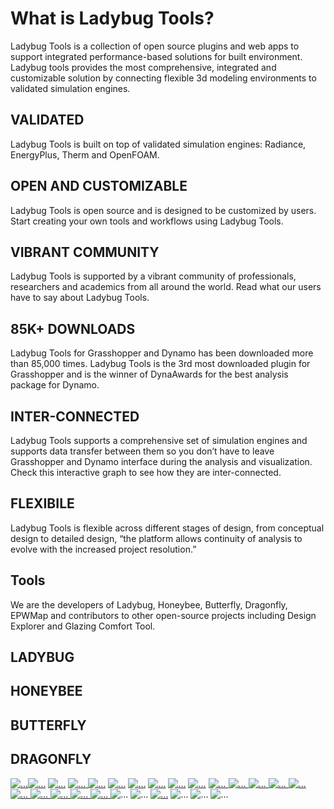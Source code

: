 # What is Ladybug Tools?

Ladybug Tools is a collection of open source plugins and web apps to support integrated performance-based solutions for built environment. Ladybug tools provides the most comprehensive, integrated and customizable solution by connecting flexible 3d modeling environments to validated simulation engines.


## VALIDATED

Ladybug Tools is built on top of validated simulation engines: Radiance, EnergyPlus, Therm and OpenFOAM.

## OPEN AND CUSTOMIZABLE

Ladybug Tools is open source and is designed to be customized by users. Start creating your own tools and workflows using Ladybug Tools.

## VIBRANT COMMUNITY

Ladybug Tools is supported by a vibrant community of professionals, researchers and academics from all around the world. Read what our users have to say about Ladybug Tools.

## 85K+ DOWNLOADS

Ladybug Tools for Grasshopper and Dynamo has been downloaded more than 85,000 times. Ladybug Tools is the 3rd most downloaded plugin for Grasshopper and is the winner of DynaAwards for the best analysis package for Dynamo.

## INTER-CONNECTED

Ladybug Tools supports a comprehensive set of simulation engines and supports data transfer between them so you don’t have to leave Grasshopper and Dynamo interface during the analysis and visualization. Check this interactive graph to see how they are inter-connected.

## FLEXIBILE

Ladybug Tools is flexible across different stages of design, from conceptual design to detailed design, “the platform allows continuity of analysis to evolve with the increased project resolution.”

## Tools
We are the developers of Ladybug, Honeybee, Butterfly, Dragonfly, EPWMap and contributors to other open-source projects including Design Explorer and Glazing Comfort Tool.

 
## LADYBUG

 
## HONEYBEE

 
## BUTTERFLY

 
## DRAGONFLY


<a href="http://www.transsolar.com/" target="_blank" class="card"><img class="logo-office" src="http://ladybug-tools.github.io/eval/assets/img/home/office/transsolar_logo.png" alt="..."></a><a href="https://grimshaw.global/" target="_blank" class="card"><img class="logo-office" src="http://ladybug-tools.github.io/eval/assets/img/home/office/grimshaw_logo.png" alt="..."></a> <a href="http://www.fosterandpartners.com/" target="_blank" class="card"><img class="logo-office" src="http://ladybug-tools.github.io/eval/assets/img/home/office/foster_logo.png" alt="..."></a> <a href="http://www.henn.com/" target="_blank" class="card"> <img class="logo-office" src="http://ladybug-tools.github.io/eval/assets/img/home/office/henn_logo.png" alt="...">
</a> <a href="http://www.woodsbagot.com/" target="_blank" class="card"><img class="logo-office" src="http://ladybug-tools.github.io/eval/assets/img/home/office/woodsbagot_logo.png" alt="..."></a> <a href="http://www.nbbj.com/" target="_blank" class="card"><img class="logo-office" src="http://ladybug-tools.github.io/eval/assets/img/home/office/nbbj_logo.png" alt="..."></a> <a href="http://big.dk" target="_blank" class="card"><img class="logo-office" src="http://ladybug-tools.github.io/eval/assets/img/home/office/big_logo.png" alt="..."></a> <a href="https://perkinswill.com" target="_blank" class="card"><img class="logo-office" src="http://ladybug-tools.github.io/eval/assets/img/home/office/perkinswill_logo.png" alt="..."></a> <a href="http://atmoslab.io/" target="_blank" class="card"><img class="logo-office" src="http://ladybug-tools.github.io/eval/assets/img/home/office/atmoslab_logo.png" alt="..."></a> <a href="http://www.integralgroup.com/" target="_blank" class="card"><img class="logo-office" src="http://ladybug-tools.github.io/eval/assets/img/home/office/integralgroup_logo.png" alt="..."></a> <a href="http://ashleymcgraw.com/" target="_blank" class="card">
<img class="logo-office" src="http://ladybug-tools.github.io/eval/assets/img/home/office/ashleymcgraw_logo.png" alt="...">
</a> <a href="http://www.hok.com/" target="_blank" class="card">
<img class="logo-office" src="http://ladybug-tools.github.io/eval/assets/img/home/office/hok_logo.png" alt="...">
</a> <a href="https://www.thorntontomasetti.com" target="_blank" class="card">
<img class="logo-office" src="http://ladybug-tools.github.io/eval/assets/img/home/office/thornton_tomasetti_logo.png" alt="...">
</a> <a href="http://www.bvn.com.au/" target="_blank" class="card">
<img class="logo-office" src="http://ladybug-tools.github.io/eval/assets/img/home/office/bvn_logo.png" alt="...">
</a> <a href="http://smithgill.com/" target="_blank" class="card">
<img class="logo-office" src="http://ladybug-tools.github.io/eval/assets/img/home/office/asgg_logo.png" alt="...">
</a> <a href="http://www.kierantimberlake.com" target="_blank" class="card">
<img class="logo-office" src="http://ladybug-tools.github.io/eval/assets/img/home/office/kt_logo.png" alt="...">
</a> <a href="http://www.payette.com/" target="_blank" class="card">
<img class="logo-office" src="http://ladybug-tools.github.io/eval/assets/img/home/office/payette_logo.png" alt="...">
</a> <a href="http://www.burohappold.com/" target="_blank" class="card">
<img class="logo-office" src="http://ladybug-tools.github.io/eval/assets/img/home/office/burohappold_logo.png" alt="...">
</a> <a href="http://edsglobal.com/" target="_blank" class="card">
<img class="logo-office" src="http://ladybug-tools.github.io/eval/assets/img/home/office/eds_logo.gif" alt="...">
</a> <a href="http://www.hksinc.com/hks-line/" target="_blank" class="card">
<img class="logo-office" src="http://ladybug-tools.github.io/eval/assets/img/home/office/hksline_logo.png" alt="...">
</a> <img class="logo-office" src="http://ladybug-tools.github.io/eval/assets/img/home/office/mit_logo.png" alt="..."> <img class="logo-office" src="http://ladybug-tools.github.io/eval/assets/img/home/office/upenn_logo.png" alt="..."> <a href="http://sed.aaschool.ac.uk/" target="_blank" class="card">
<img class="logo-office" src="http://ladybug-tools.github.io/eval/assets/img/home/office/aased_logo.png" alt="..."></a> <img class="logo-office" src="http://ladybug-tools.github.io/eval/assets/img/home/office/gsd_logo.png" alt="..."> <img class="logo-office" src="http://ladybug-tools.github.io/eval/assets/img/home/office/pratt_logo.png" alt="..."> <img class="logo-office" src="http://ladybug-tools.github.io/eval/assets/img/home/office/usc_logo.png" alt="...">